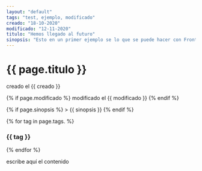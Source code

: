 ```yaml
---
layout: "default"
tags: "test, ejemplo, modificado"
creado: "18-10-2020"
modificado: "12-11-2020"
titulo: "Hemos llegado al futuro"
sinopsis: "Esto en un primer ejemplo se lo que se puede hacer con Front Matter y Markdown"
---
```


# {{ page.titulo }}

creado el {{ creado }}

{% if page.modificado %}
    modificado el {{ modificado }}
{% endif %}

{% if page.sinopsis %}
    > {{ sinopsis }}
{% endif %}

{% for tag in page.tags. %}
  <h3 class="tag">{{ tag }}</h3>
{% endfor %}


escribe aquí el contenido
